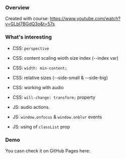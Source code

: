 ### Overview

Created with course: https://www.youtube.com/watch?v=GLbI7BGdQ3o&t=57s


### What's interesting

- CSS: `perspective`
- CSS: content scaling wioth size index (--index var)
- CSS: `width: min-content;`
- CSS: relative sizes (--side-small & --side-big)
- CSS: working with audio
- CSS: `will-change: transform;` property

- JS: audio actions. 
- JS: `window.onfocus` & `window.onblur` events
- JS: using of `classList` prop

### Demo

You casn check it on GitHub Pages here: [](https://yohanson555.github.io/3d-perspective-gallery/)
